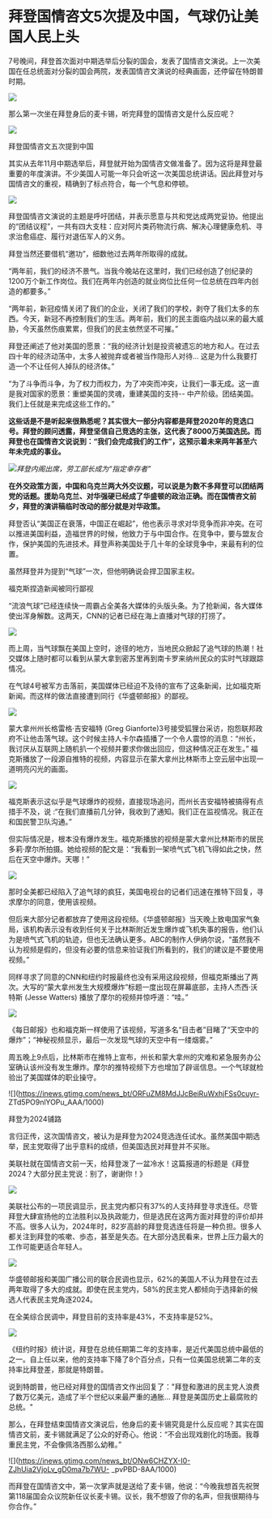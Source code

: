 # 拜登国情咨文5次提及中国，气球仍让美国人民上头

7号晚间，拜登首次面对中期选举后分裂的国会，发表了国情咨文演说。上一次美国在任总统面对分裂的国会两院，发表国情咨文演说的经典画面，还停留在特朗普时期。

![](https://inews.gtimg.com/news_bt/G6rZDYUAKwEfOd2GYXIL49rVUxg1MzNUKNNUYtDi9lZCIAA/0)

那么第一次坐在拜登身后的麦卡锡，听完拜登的国情咨文是什么反应呢？

![](https://inews.gtimg.com/news_bt/Og6Wtz8z_AChpEzIRQTPGKFUiCE8KSwUKOLuywORjU_O0AA/1000)

拜登国情咨文五次提到中国

其实从去年11月中期选举后，拜登就开始为国情咨文做准备了。因为这将是拜登最重要的年度演讲。不少美国人可能一年只会听这一次美国总统讲话。因此拜登对与国情咨文的重视，精确到了标点符合，每一个气息和停顿。

![](https://inews.gtimg.com/news_bt/O8OjICDbbxgGv8hZvAJoKO2wDxYh6XZCEdrx6fru7ufiUAA/1000)

拜登国情咨文演说的主题是呼吁团结，并表示愿意与共和党达成两党妥协。他提出的“团结议程”，一共有四大支柱：应对阿片类药物流行病、解决心理健康危机、寻求治愈癌症、履行对退伍军人的义务。

拜登当然还要借机“邀功”，细数他过去两年所取得的成就。

“两年前，我们的经济不景气。当我今晚站在这里时，我们已经创造了创纪录的1200万个新工作岗位。我们在两年内创造的就业岗位比任何一位总统在四年内创造的都要多。”

“两年前，新冠疫情关闭了我们的企业，关闭了我们的学校，剥夺了我们太多的东西。今天，新冠不再控制我们的生活。两年前，我们的民主面临内战以来的最大威胁，今天虽然伤痕累累，但我们的民主依然坚不可摧。”

拜登还阐述了他对美国的愿景：“我的经济计划是投资被遗忘的地方和人。在过去四十年的经济动荡中，太多人被抛弃或者被当作隐形人对待...
这是为什么我要打造一个不让任何人掉队的经济体。”

“为了斗争而斗争，为了权力而权力，为了冲突而冲突，让我们一事无成。这一直是我对国家的愿景：重塑美国的灵魂，重建美国的支持--
中产阶级。团结美国。我们上任就是来完成这些工作的。”

**这些话是不是听起来很熟悉呢？其实很大一部分内容都是拜登2020年的竞选口号。拜登的顾问透露，拜登坚信自己竞选的主张，这代表了8000万美国选民。而拜登也在国情咨文说说到：“我们会完成我们的工作”，这预示着未来两年甚至六年未完成的事业。**

![](https://inews.gtimg.com/news_bt/OT7TX0YA7bm_gOOHcuX1tPvEtz7GYSlN7NF0cY38Qky5wAA/1000)_拜登内阁出席，劳工部长成为“指定幸存者”_

**在外交政策方面，中国和乌克兰两大外交议题，可以说是为数不多拜登可以团结两党的话题。援助乌克兰、对华强硬已经成了华盛顿的政治正确。而在国情咨文前夕，拜登的演讲稿临时改动的部分就是对华政策。**

拜登否认“美国正在衰落，中国正在崛起”，他也表示寻求对华竞争而非冲突。在可以推进美国利益，造福世界的时候，他致力于与中国合作。在竞争中，要与盟友合作，保护美国的先进技术。拜登声称美国处于几十年的全球竞争中，来最有利的位置。

虽然拜登并为提到“气球”一次，但他明确说会捍卫国家主权。

福克斯捏造新闻被同行鄙视

“流浪气球”已经连续快一周霸占全美各大媒体的头版头条。为了抢新闻，各大媒体使出浑身解数。这两天，CNN的记者已经在海上直播对气球的打捞了。

![](https://inews.gtimg.com/news_bt/OTrXHl_V8R1OoH-m054V1GkQUaWegrwvC9nnIhcluNrWEAA/1000)

而上周，当气球飘在美国上空时，途径的地方，当地民众掀起了追气球的热潮！社交媒体上随时都可以看到从蒙大拿到密苏里再到南卡罗来纳州民众的实时气球跟踪情况。

在气球4号被军方击落前，美国媒体已经迫不及待的宣布了这条新闻，比如福克斯新闻。而这样的做法直接遭到同行《华盛顿邮报》的鄙视。

![](https://inews.gtimg.com/news_bt/OIaVzcdqy7V8duBGQQW2uiLCT44rdaPSkeWNIOPGQGB8gAA/1000)

蒙大拿州州长格雷格‧吉安福特 (Greg
Gianforte)3号接受狐狸台采访，抱怨联邦政府不让他击落气球。这个时候主持人卡尔森插播了一个令人震惊的消息：“州长，我讨厌从互联网上随机扒一个视频并要求你做出回应，但这种情况正在发生。”
福克斯播放了一段源自推特的视频，内容显示在蒙大拿州比林斯市上空云层中出现一道明亮闪光的画面。

![](https://inews.gtimg.com/news_bt/O7lk2ArNHQmruWT2BfgiUL4ZT6bsd_wW_ItP3nPCOY59wAA/1000)

福克斯表示这似乎是气球爆炸的视频，直接现场追问，而州长吉安福特被搞得有点措手不及，说
:“在我们直播前几分钟，我收到了通知。我们正在监视情况。我正在和国民警卫队沟通。”

但实际情况是，根本没有爆炸发生。福克斯播放的视频是蒙大拿州比林斯市的居民多莉·摩尔所拍摄。她给视频的配文是：“我看到一架喷气式飞机飞得如此之快，然后在天空中爆炸。天哪！”

![](https://inews.gtimg.com/news_bt/OZMXc2zC4Vh4zkWt-k6e6n37NRRvL0GnONOhHfpvQ7wG8AA/1000)

那时全美都已经陷入了追气球的疯狂，美国电视台的记者们迅速在推特下回复，寻求摩尔的同意，使用该视频。

但后来大部分记者都放弃了使用这段视频。《华盛顿邮报》当天晚上致电国家气象局，该机构表示没有收到任何关于比林斯附近发生爆炸或飞机失事的报告，他们认为是喷气式飞机的轨迹，但也无法确认更多。ABC的制作人伊纳尔说，“虽然我不认为视频是假的，但没有必要的信息来验证我们所看到的，我们的建议是不要使用视频。”

同样寻求了同意的CNN和纽约时报最终也没有采用这段视频，但福克斯播出了两次。大写的“蒙大拿州发生大规模爆炸”标题一度出现在屏幕底部，主持人杰西·沃特斯
(Jesse Watters) 播放了摩尔的视频并惊呼道：“哇。”

![](https://inews.gtimg.com/news_bt/OG_c8TO7DCFcUT_TbycumTT4Y53Ta8HXs5Ul1BmsBwO6sAA/1000)

《每日邮报》也和福克斯一样使用了该视频，写道多名“目击者”目睹了“天空中的爆炸”；“神秘视频显示，最后一次发现气球的天空中有一缕烟雾。”

周五晚上9点后，比林斯市在推特上宣布，州长和蒙大拿州的灾难和紧急服务办公室确认该州没有发生爆炸。摩尔的推特视频下方也增加了辟谣信息。一个气球就检验出了美国媒体的职业操守。

![](https://inews.gtimg.com/news_bt/ORFuZM8MdJJcBeiRuWxhjFSs0cuyr-
ZTd5PO9nlYOPu_AAA/1000)

拜登为2024铺路

言归正传，这次国情咨文，被认为是拜登为2024竞选连任试水。虽然美国中期选举，民主党取得了出乎意料的成绩，但美国选民对拜登并不买账。

美联社就在国情咨文前一天，给拜登泼了一盆冷水！这篇报道的标题是《拜登2024？大部分民主党说：别了，谢谢你！》

![](https://inews.gtimg.com/news_bt/OV2ZUlfSCUUVDY3hiNsKrYCZ-0y0rZThVfFI4UjOFfMuIAA/1000)

美联社公布的一项民调显示，民主党内都只有37%的人支持拜登寻求连任。尽管拜登大肆宣扬他的立法胜利以及执政能力，但是选民在这两方面对拜登的评价却并不高。很多人认为，2024年时，82岁高龄的拜登竞选连任将是一种负担。很多人都关注到拜登的咳嗽、歩态，甚至是失态。在大部分选民看来，世界上压力最大的工作可能更适合年轻人。

![](https://inews.gtimg.com/news_bt/OcdiydaiyFElY8oPLKhlQKpZ8kKVvMO8kjw_ohIT0ida4AA/1000)

华盛顿邮报和美国广播公司的联合民调也显示，62%的美国人不认为拜登在过去两年取得了多大的成就。即使在民主党内，58%的民主党人都倾向于选择新的候选人代表民主党角逐2024。

在全美综合民调中，拜登目前的支持率是43%，不支持率是52%。

![](https://inews.gtimg.com/news_bt/ORKMW5QZK2ODcMeR07CgAfXtV0WcTI_nD5mscI0mNaSr8AA/1000)

《纽约时报》统计说，拜登在总统任期第二年的支持率，是近代美国总统中最低的之一。自上任以来，他的支持率下降了8个百分点，只有一位美国总统第二年的支持率比拜登差，那就是特朗普。

说到特朗普，他已经对拜登的国情咨文作出回复了："拜登和激进的民主党人浪费了数万亿美元，造成了半个世纪以来最严重的通胀... 拜登是美国历史上最腐败的总统。"

那么，在拜登结束国情咨文演说后，他身后的麦卡锡究竟是什么反应呢？其实在国情咨文前，麦卡锡就满足了公众的好奇心。他说：“不会出现戏剧化的场面。我尊重民主党，不会像佩洛西那么幼稚。”

![](https://inews.gtimg.com/news_bt/ONw6CHZYX-I0-ZJhUia2VjoLv_gD0ma7b7WU-
_pvPBD-8AA/1000)

而拜登在国情咨文中，第一次掌声就是送给了麦卡锡，他说：“今晚我想首先祝贺第118届国会众议院新任议长麦卡锡。议长，我不想毁了你的名声，但我很期待与你合作。”

